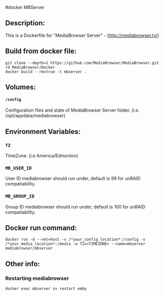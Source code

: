 #docker MBServer

## Description:

This is a Dockerfile for "MediaBrowser Server" - (http://mediabrowser.tv/)

## Build from docker file:

```
git clone --depth=1 https://github.com/MediaBrowser/MediaBrowser.git 
rd MediaBrowser/Docker
docker build --rm=true -t mbserver . 
```

## Volumes:

#### `/config`

Configuration files and state of MediaBrowser Server folder. (i.e. /opt/appdata/mediabrowser)

## Environment Variables:

### `TZ`

TimeZone. (i.e America/Edmonton)

### `MB_USER_ID`

User ID mediabrowser should run under, default is 99 for unRAID compatiability.

### `MB_GROUP_ID`

Group ID mediabrowser should run under, default is 100 for unRAID compatiability.

## Docker run command:

```
docker run -d --net=host -v /*your_config_location*:/config -v /*your_media_location*:/media -e TZ=<TIMEZONE> --name=mbserver mediabrowser/mbserver

```

## Other info:

### Restarting mediabrowser

```
docker exec mbserver sv restart emby
```	
